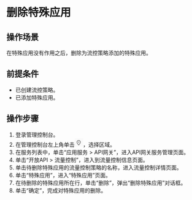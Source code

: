 # 删除特殊应用<a name="apig-zh-ug-180307035"></a>

## 操作场景<a name="section1731012541118"></a>

在特殊应用没有作用之后，删除为流控策略添加的特殊应用。

## 前提条件<a name="section83110548119"></a>

-   已创建流控策略。
-   已添加特殊应用。

## 操作步骤<a name="section8731554122615"></a>

1.  登录管理控制台。
2.  在管理控制台左上角单击![](figures/icon-region.png)，选择区域。
3.  在服务列表中，单击“应用服务 \> API网关”，进入API网关服务管理页面。
4.  单击“开放API \> 流量控制”，进入到流量控制信息页面。
5.  单击待删除特殊应用的流量控制策略的名称，进入流量控制详情页面。
6.  单击“特殊应用”，进入“特殊应用”页面。
7.  在待删除的特殊应用所在行，单击“删除”，弹出“删除特殊应用”对话框。
8.  单击“确定”，完成对特殊应用的删除。


